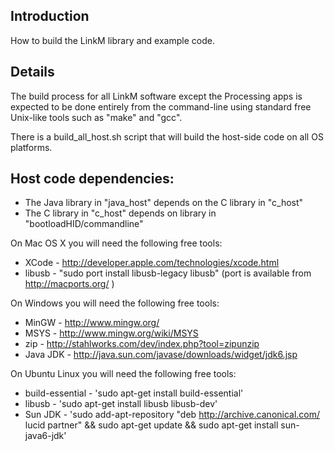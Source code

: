 Introduction
------------
How to build the LinkM library and example code.

Details
-------
The build process for all LinkM software except the Processing apps is expected to be done entirely from the command-line using standard free Unix-like tools such as "make" and "gcc".

There is a build_all_host.sh script that will build the host-side code on all OS platforms.

Host code dependencies:
-----------------------
- The Java library in "java_host" depends on the C library in "c_host"
- The C library in "c_host" depends on library in "bootloadHID/commandline"

On Mac OS X you will need the following free tools:

- XCode - http://developer.apple.com/technologies/xcode.html
- libusb - "sudo port install libusb-legacy libusb" (port is available from http://macports.org/ )

On Windows you will need the following free tools:

- MinGW - http://www.mingw.org/
- MSYS - http://www.mingw.org/wiki/MSYS
- zip - http://stahlworks.com/dev/index.php?tool=zipunzip
- Java JDK - http://java.sun.com/javase/downloads/widget/jdk6.jsp

On Ubuntu Linux you will need the following free tools:

- build-essential - 'sudo apt-get install build-essential'
- libusb - 'sudo apt-get install libusb libusb-dev'
- Sun JDK - 'sudo add-apt-repository "deb http://archive.canonical.com/ lucid partner" && sudo apt-get update && sudo apt-get install sun-java6-jdk'

